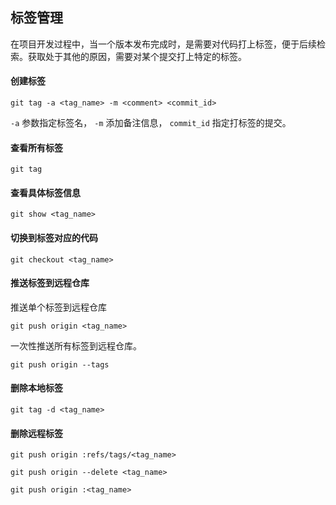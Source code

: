 ## 标签管理

在项目开发过程中，当一个版本发布完成时，是需要对代码打上标签，便于后续检索。获取处于其他的原因，需要对某个提交打上特定的标签。

#### 创建标签

```
git tag -a <tag_name> -m <comment> <commit_id>
```

`-a` 参数指定标签名， `-m` 添加备注信息， `commit_id` 指定打标签的提交。

#### 查看所有标签

```
git tag
```

#### 查看具体标签信息

```
git show <tag_name>
```

#### 切换到标签对应的代码

```
git checkout <tag_name>
```

#### 推送标签到远程仓库

推送单个标签到远程仓库

```
git push origin <tag_name>
```

一次性推送所有标签到远程仓库。

```
git push origin --tags
```

#### 删除本地标签

```
git tag -d <tag_name>
```

#### 删除远程标签

```
git push origin :refs/tags/<tag_name>

git push origin --delete <tag_name>

git push origin :<tag_name>
```

